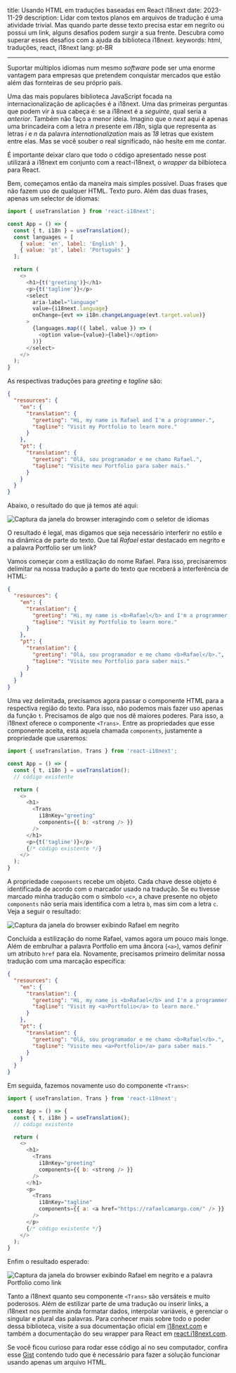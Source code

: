 title: Usando HTML em traduções baseadas em React i18next
date: 2023-11-29
description: Lidar com textos planos em arquivos de tradução é uma atividade trivial. Mas quando parte desse texto precisa estar em negrito ou possui um link, alguns desafios podem surgir a sua frente. Descubra como superar esses desafios com a ajuda da biblioteca i18next.
keywords: html, traduções, react, i18next
lang: pt-BR

---

Suportar múltiplos idiomas num mesmo *software* pode ser uma enorme vantagem para empresas que pretendem conquistar mercados que estão além das fornteiras de seu próprio país.

Uma das mais populares biblioteca JavaScript focada na internacionalização de aplicações é a i18next. Uma das primeiras perguntas que podem vir à sua cabeça é: se a i18next é a *seguinte*, qual seria a *anterior*. Também não faço a menor ideia. Imagino que o *next* aqui é apenas uma brincadeira com a letra *n* presente em *i18n*, sigla que representa as letras *i* e *n* da palavra *internationalization* mais as *18* letras que existem entre elas. Mas se você souber o real significado, não hesite em me contar.

É importante deixar claro que todo o código apresentado nesse post utilizará a i18next em conjunto com a react-i18next, o *wrapper* da bilbioteca para React.

Bem, começamos então da maneira mais simples possível. Duas frases que não fazem uso de qualquer HTML. Texto puro. Além das duas frases, apenas um selector de idiomas:

``` javascript
import { useTranslation } from 'react-i18next';

const App = () => {
  const { t, i18n } = useTranslation();
  const languages = [
    { value: 'en', label: 'English' },
    { value: 'pt', label: 'Português' }
  ];

  return (
    <>
      <h1>{t('greeting')}</h1>
      <p>{t('tagline')}</p>
      <select
        aria-label="language"
        value={i18next.language}
        onChange={evt => i18n.changeLanguage(evt.target.value)}
      >
        {languages.map(({ label, value }) => (
          <option value={value}>{label}</option>
        ))}
      </select>
    </>
  );
}
```
As respectivas traduções para *greeting* e *tagline* são:
``` json
{
  "resources": {
    "en": {
      "translation": {
        "greeting": "Hi, my name is Rafael and I'm a programmer.",
        "tagline": "Visit my Portfolio to learn more."
      }
    },
    "pt": {
      "translation": {
        "greeting": "Olá, sou programador e me chamo Rafael.",
        "tagline": "Visite meu Portfolio para saber mais."
      }
    }
  }
}
```
Abaixo, o resultado do que já temos até aqui:

![Captura da janela do browser interagindo com o seletor de idiomas](../../images/plain-translation.gif)

O resultado é legal, mas digamos que seja necessário interferir no estilo e na dinâmica de parte do texto. Que tal *Rafael* estar destacado em negrito e a palavra Portfolio ser um link?

Vamos começar com a estilização do nome Rafael. Para isso, precisaremos delimitar na nossa tradução a parte do texto que receberá a interferência de HTML:
``` json
{
  "resources": {
    "en": {
      "translation": {
        "greeting": "Hi, my name is <b>Rafael</b> and I'm a programmer.",
        "tagline": "Visit my Portfolio to learn more."
      }
    },
    "pt": {
      "translation": {
        "greeting": "Olá, sou programador e me chamo <b>Rafael</b>.",
        "tagline": "Visite meu Portfolio para saber mais."
      }
    }
  }
}
```
Uma vez delimitada, precisamos agora passar o componente HTML para a respectiva região do texto. Para isso, não podemos mais fazer uso apenas da função `t`. Precisamos de algo que nos dê maiores poderes. Para isso, a i18next oferece o componente `<Trans>`. Entre as propriedades que esse componente aceita, está aquela chamada `components`, justamente a propriedade que usaremos:
``` javascript
import { useTranslation, Trans } from 'react-i18next';

const App = () => {
  const { t, i18n } = useTranslation();
  // código existente

  return (
    <>
      <h1>
        <Trans
          i18nKey="greeting"
          components={{ b: <strong /> }}
        />
      </h1>
      <p>{t('tagline')}</p>
      {/* código existente */}
    </>
  );
}
```
A propriedade `components` recebe um objeto. Cada chave desse objeto é identificada de acordo com o marcador usado na tradução. Se eu tivesse marcado minha tradução com o símbolo `<c>`, a chave presente no objeto `components` não seria mais identifica com a letra `b`, mas sim com a letra `c`. Veja a seguir o resultado:

![Captura da janela do browser exibindo Rafael em negrito](../../images/bold-translation.gif)

Concluída a estilização do nome Rafael, vamos agora um pouco mais longe. Além de embrulhar a palavra Portfolio em uma âncora (`<a>`), vamos definir um atributo `href` para ela. Novamente, precisamos primeiro delimitar nossa tradução com uma marcação específica:
``` json
{
  "resources": {
    "en": {
      "translation": {
        "greeting": "Hi, my name is <b>Rafael</b> and I'm a programmer.",
        "tagline": "Visit my <a>Portfolio</a> to learn more."
      }
    },
    "pt": {
      "translation": {
        "greeting": "Olá, sou programador e me chamo <b>Rafael</b>.",
        "tagline": "Visite meu <a>Portfolio</a> para saber mais."
      }
    }
  }
}
```
Em seguida, fazemos novamente uso do componente `<Trans>`:
``` javascript
import { useTranslation, Trans } from 'react-i18next';

const App = () => {
  const { t, i18n } = useTranslation();
  // código existente

  return (
    <>
      <h1>
        <Trans
          i18nKey="greeting"
          components={{ b: <strong /> }}
        />
      </h1>
      <p>
        <Trans
          i18nKey="tagline"
          components={{ a: <a href="https://rafaelcamargo.com/" /> }}
        />
      </p>
      {/* código existente */}
    </>
  );
}
```

Enfim o resultado esperado:

![Captura da janela do browser exibindo Rafael em negrito e a palavra Portfolio como link](../../images/html-in-translation.gif)

Tanto a i18next quanto seu componente `<Trans>` são versáteis e muito poderosos. Além de estilizar parte de uma tradução ou inserir links, a i18next nos permite ainda formatar dados, interpolar variáveis, e gerenciar o singular e plural das palavras. Para conhecer mais sobre todo o poder dessa biblioteca, visite a sua documentação oficial em [i18next.com](https://www.i18next.com/) e também a documentação do seu wrapper para React em [react.i18next.com](https://react.i18next.com/).

Se você ficou curioso para rodar esse código aí no seu computador, confira esse [Gist](https://gist.github.com/rafaelcamargo/2b35ab21f8e5829247d25e94e3faa308) contendo tudo que é necessário para fazer a solução funcionar usando apenas um arquivo HTML.
